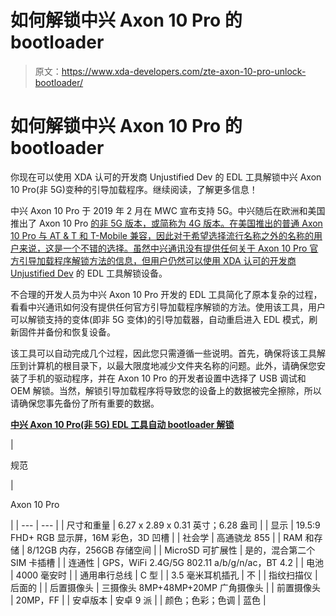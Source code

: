 # 如何解锁中兴 Axon 10 Pro 的 bootloader

> 原文：<https://www.xda-developers.com/zte-axon-10-pro-unlock-bootloader/>

# 如何解锁中兴 Axon 10 Pro 的 bootloader

你现在可以使用 XDA 认可的开发商 Unjustified Dev 的 EDL 工具解锁中兴 Axon 10 Pro(非 5G)变种的引导加载程序。继续阅读，了解更多信息！

中兴 Axon 10 Pro 于 2019 年 2 月在 MWC 宣布支持 5G。中兴随后在欧洲和美国推出了 Axon 10 Pro [的非 5G 版本，或简称为 4G 版本。在美国推出的普通 Axon 10 Pro 与 AT & T 和 T-Mobile 兼容，因此对于希望选择流行名称之外的名称的用户来说，这是一个不错的选择。虽然中兴通讯没有提供任何关于 Axon 10 Pro 官方引导加载程序解锁方法的信息，但用户仍然可以使用 XDA 认可的开发商](https://www.xda-developers.com/zte-axon-10-pro-arrives-in-germany/) [Unjustified Dev](https://forum.xda-developers.com/member.php?u=4911249) 的 EDL 工具解锁设备。

不合理的开发人员为中兴 Axon 10 Pro 开发的 EDL 工具简化了原本复杂的过程，看看中兴通讯如何没有提供任何官方引导加载程序解锁的方法。使用该工具，用户可以解锁支持的变体(即非 5G 变体)的引导加载器，自动重启进入 EDL 模式，刷新固件并备份和恢复设备。

该工具可以自动完成几个过程，因此您只需遵循一些说明。首先，确保将该工具解压到计算机的根目录下，以最大限度地减少文件夹名称的问题。此外，请确保您安装了手机的驱动程序，并在 Axon 10 Pro 的开发者设置中选择了 USB 调试和 OEM 解锁。当然，解锁引导加载程序将导致您的设备上的数据被完全擦除，所以请确保您事先备份了所有重要的数据。

**[中兴 Axon 10 Pro(非 5G) EDL 工具自动 bootloader 解锁](https://forum.xda-developers.com/axon-10-pro/development/axon-10-5g-edl-tool-flash-backup-restore-t3964605)**

| 

规范

 | 

Axon 10 Pro

 |
| --- | --- |
| 尺寸和重量 | 6.27 x 2.89 x 0.31 英寸；6.28 盎司 |
| 显示 | 19.5:9 FHD+ RGB 显示屏，16M 彩色，3D 凹槽 |
| 社会学 | 高通骁龙 855 |
| RAM 和存储 | 8/12GB 内存，256GB 存储空间 |
| MicroSD 可扩展性 | 是的，混合第二个 SIM 卡插槽 |
| 连通性 | GPS，WiFi 2.4G/5G 802.11 a/b/g/n/ac，BT 4.2 |
| 电池 | 4000 毫安时 |
| 通用串行总线 | C 型 |
| 3.5 毫米耳机插孔 | 不 |
| 指纹扫描仪 | 后面的 |
| 后置摄像头 | 三摄像头 8MP+48MP+20MP 广角摄像头 |
| 前置摄像头 | 20MP，FF |
| 安卓版本 | 安卓 9 派 |
| 颜色；色彩；色调 | 蓝色 |